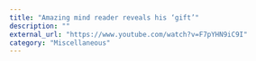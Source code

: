 ```yaml
---
title: "Amazing mind reader reveals his ‘gift’"
description: ""
external_url: "https://www.youtube.com/watch?v=F7pYHN9iC9I"
category: "Miscellaneous"
---
```

